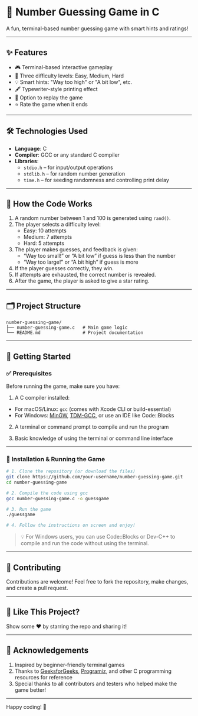 # 🎯 Number Guessing Game in C

A fun, terminal-based number guessing game with smart hints and ratings!

---

## ✨ Features
- 🎮 Terminal-based interactive gameplay
- 🧩 Three difficulty levels: Easy, Medium, Hard
- 💡 Smart hints: "Way too high" or "A bit low", etc.
- 🖋️ Typewriter-style printing effect
- 🔁 Option to replay the game
- ⭐ Rate the game when it ends

---

## 🛠️ Technologies Used

- **Language**: C  
- **Compiler**: GCC or any standard C compiler  
- **Libraries**:  
  - `stdio.h` – for input/output operations  
  - `stdlib.h` – for random number generation  
  - `time.h` – for seeding randomness and controlling print delay  

---

## 🧠 How the Code Works

1. A random number between 1 and 100 is generated using `rand()`.  
2. The player selects a difficulty level:  
   - Easy: 10 attempts  
   - Medium: 7 attempts  
   - Hard: 5 attempts  
3. The player makes guesses, and feedback is given:  
   - “Way too small!” or “A bit low” if guess is less than the number  
   - “Way too large!” or “A bit high” if guess is more  
4. If the player guesses correctly, they win.  
5. If attempts are exhausted, the correct number is revealed.  
6. After the game, the player is asked to give a star rating.  

---

## 🗂️ Project Structure

```
number-guessing-game/
├── number-guessing-game.c   # Main game logic
└── README.md                # Project documentation
```

---

## 🚀 Getting Started

### ✅ Prerequisites

Before running the game, make sure you have:

1. A C compiler installed:  
  - For macOS/Linux: `gcc` (comes with Xcode CLI or build-essential)  
  - For Windows: [MinGW](http://www.mingw.org/), [TDM-GCC](https://jmeubank.github.io/tdm-gcc/), or use an IDE like Code::Blocks  

2. A terminal or command prompt to compile and run the program  

3. Basic knowledge of using the terminal or command line interface  

---

### 🚧 Installation & Running the Game

```bash
# 1. Clone the repository (or download the files)
git clone https://github.com/your-username/number-guessing-game.git
cd number-guessing-game

# 2. Compile the code using gcc
gcc number-guessing-game.c -o guessgame

# 3. Run the game
./guessgame

# 4. Follow the instructions on screen and enjoy!
```

> 💡 For Windows users, you can use Code::Blocks or Dev-C++ to compile and run the code without using the terminal.

---

## 🤝 Contributing

Contributions are welcome! Feel free to fork the repository, make changes, and create a pull request.

---

## 🌟 Like This Project?

Show some ❤️ by starring the repo and sharing it!

---

## 🙏 Acknowledgements

1. Inspired by beginner-friendly terminal games
2. Thanks to [GeeksforGeeks](https://www.geeksforgeeks.org/), [Programiz](https://www.programiz.com/), and other C programming resources for reference
3. Special thanks to all contributors and testers who helped make the game better!

---

Happy coding! 🚀